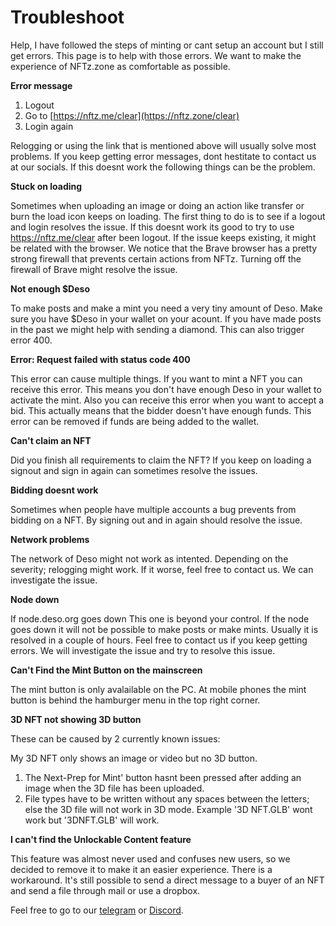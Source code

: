 # Troubleshoot

Help, I have followed the steps of minting or cant setup an account but I still get errors. This page is to help with those errors. We want to make the experience of NFTz.zone as comfortable as possible.&#x20;



**Error message**

1. Logout
2. Go to [https://nftz.me/clear](https://nftz.zone/clear)
3. Login again

Relogging or using the link that is mentioned above will usually solve most problems. If you keep getting error messages, dont hestitate to contact us at our socials. If this doesnt work the following things can be the problem. &#x20;



**Stuck on loading**&#x20;

Sometimes when uploading an image or doing an action like transfer or burn the load icon keeps on loading. The first thing to do is to see if a logout and login resolves the issue. If this doesnt work its good to try to use https://nftz.me/clear after been logout. If the issue keeps existing, it might be related with the browser. We notice that the Brave browser has a pretty strong firewall that prevents certain actions from NFTz. Turning off the firewall of Brave might resolve the issue.&#x20;



**Not enough $Deso**

To make posts and make a mint you need a very tiny amount of Deso. Make sure you have $Deso in your wallet on your acount. If you have made posts in the past we might help with sending a diamond. This can also trigger error 400.&#x20;



**Error: Request failed with status code 400**

This error can cause multiple things. If you want to mint a NFT you can receive this error. This means you don't have enough Deso in your wallet to activate the mint. Also you can receive this error when you want to accept a bid. This actually means that the bidder doesn't have enough funds. This error can be removed if funds are being added to the wallet.&#x20;



**Can't claim an NFT**

Did you finish all requirements to claim the NFT? If you keep on loading a signout and sign in again can sometimes resolve the issues.&#x20;



**Bidding doesnt work**

Sometimes when people have multiple accounts a bug prevents from bidding on a NFT. By signing out and in again should resolve the issue.&#x20;



**Network problems**

The network of Deso might not work as intented. Depending on the severity; relogging might work. If it worse, feel free to contact us. We can investigate the issue. &#x20;



**Node down**

If node.deso.org goes down This one is beyond your control. If the node goes down it will not be possible to make posts or make mints. Usually it is resolved in a couple of hours. Feel free to contact us if you keep getting errors. We will investigate the issue and try to resolve this issue.&#x20;



**Can't Find the Mint Button on the mainscreen**

The mint button is only avalailable on the PC. At mobile phones the mint button is behind the hamburger menu in the top right corner.



**3D NFT not showing 3D button**

These can be caused by 2 currently known issues:

My 3D NFT only shows an image or video but no 3D button.

1. The Next-Prep for Mint' button hasnt been pressed after adding an image when the 3D file has been uploaded.&#x20;
2. File types have to be written without any spaces between the letters; else the 3D file will not work in 3D mode. Example '3D NFT.GLB' wont work but '3DNFT.GLB' will work.&#x20;



**I can't find the Unlockable Content feature**

This feature was almost never used and confuses new users, so we decided to remove it to make it an easier experience. There is a workaround. It's still possible to send a direct message to a buyer of an NFT and send a file through mail or use a dropbox.&#x20;













Feel free to go to our [telegram](https://t.me/+qdNeX8CYB\_swZTQx) or [Discord](https://discord.gg/jQ34WMMZce).&#x20;





